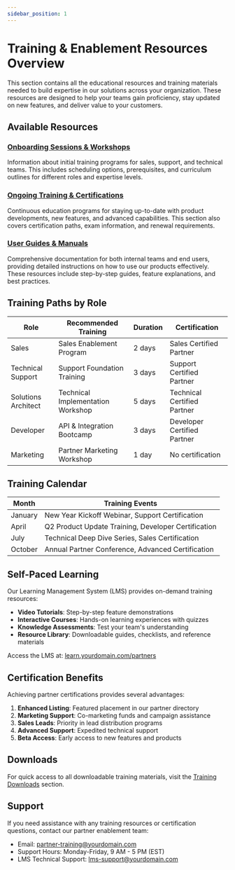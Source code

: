 ```yaml
---
sidebar_position: 1
---
```


# Training & Enablement Resources Overview

This section contains all the educational resources and training materials needed to build expertise in our solutions across your organization. These resources are designed to help your teams gain proficiency, stay updated on new features, and deliver value to your customers.

## Available Resources

### [Onboarding Sessions & Workshops](./onboarding-sessions.md)
Information about initial training programs for sales, support, and technical teams. This includes scheduling options, prerequisites, and curriculum outlines for different roles and expertise levels.

### [Ongoing Training & Certifications](./ongoing-training.md)
Continuous education programs for staying up-to-date with product developments, new features, and advanced capabilities. This section also covers certification paths, exam information, and renewal requirements.

### [User Guides & Manuals](./user-guides.md)
Comprehensive documentation for both internal teams and end users, providing detailed instructions on how to use our products effectively. These resources include step-by-step guides, feature explanations, and best practices.

## Training Paths by Role

| Role | Recommended Training | Duration | Certification |
|------|---------------------|----------|--------------|
| Sales | Sales Enablement Program | 2 days | Sales Certified Partner |
| Technical Support | Support Foundation Training | 3 days | Support Certified Partner |
| Solutions Architect | Technical Implementation Workshop | 5 days | Technical Certified Partner |
| Developer | API & Integration Bootcamp | 3 days | Developer Certified Partner |
| Marketing | Partner Marketing Workshop | 1 day | No certification |

## Training Calendar

| Month | Training Events |
|-------|----------------|
| January | New Year Kickoff Webinar, Support Certification |
| April | Q2 Product Update Training, Developer Certification |
| July | Technical Deep Dive Series, Sales Certification |
| October | Annual Partner Conference, Advanced Certification |

## Self-Paced Learning

Our Learning Management System (LMS) provides on-demand training resources:

- **Video Tutorials**: Step-by-step feature demonstrations
- **Interactive Courses**: Hands-on learning experiences with quizzes
- **Knowledge Assessments**: Test your team's understanding
- **Resource Library**: Downloadable guides, checklists, and reference materials

Access the LMS at: [learn.yourdomain.com/partners](https://learn.yourdomain.com/partners)

## Certification Benefits

Achieving partner certifications provides several advantages:

1. **Enhanced Listing**: Featured placement in our partner directory
2. **Marketing Support**: Co-marketing funds and campaign assistance
3. **Sales Leads**: Priority in lead distribution programs
4. **Advanced Support**: Expedited technical support
5. **Beta Access**: Early access to new features and products

## Downloads

For quick access to all downloadable training materials, visit the [Training Downloads](/downloads/training) section.

## Support

If you need assistance with any training resources or certification questions, contact our partner enablement team:

- Email: [partner-training@yourdomain.com](mailto:partner-training@yourdomain.com)
- Support Hours: Monday-Friday, 9 AM - 5 PM (EST)
- LMS Technical Support: [lms-support@yourdomain.com](mailto:lms-support@yourdomain.com)
